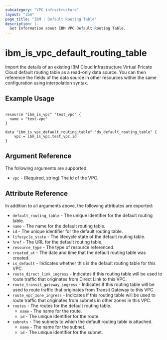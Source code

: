 ```yaml
---
subcategory: "VPC infrastructure"
layout: "ibm"
page_title: "IBM : Default Routing Table"
description: |-
  Get Information about IBM VPC Default Routing Table.
---
```


# ibm\_is_vpc_default_routing_table

Import the details of an existing IBM Cloud Infrastructure Virtual Pricate Cloud default routing table as a read-only data source. You can then reference the fields of the data source in other resources within the same configuration using interpolation syntax.


## Example Usage

```hcl

resource "ibm_is_vpc" "test_vpc" {
  name = "test-vpc"
}

data "ibm_is_vpc_default_routing_table" "ds_default_routing_table" {
	vpc = ibm_is_vpc.test_vpc.id
}

```

## Argument Reference

The following arguments are supported:

* `vpc` - (Required, string) The id of the VPC.

## Attribute Reference

In addition to all arguments above, the following attributes are exported:

* `default_routing_table` - The unique identifier for the default routing table.
* `name` - The name for the default routing table.
* `id` - The unique identifier for the default routing table.
* `lifecycle_state` - The lifecycle state of the default routing table.
* `href` - The URL for the default routing table.
* `resource_type` - The type of resource referenced.
* `created_at` - The date and time that the default routing table was created.
* `is_default` - Indicates whether this is the default routing table for this VPC.
* `route_direct_link_ingress` - Indicates if this routing table will be used to route traffic that originates from Direct Link to this VPC. 
* `route_transit_gateway_ingress` - Indicates if this routing table will be used to route traffic that originates from Transit Gateway to this VPC.
* `route_vpc_zone_ingress` - Indicates if this routing table will be used to route traffic that originates from subnets in other zones in this VPC.
* `routes` - The routes for the default routing table.
  * `name` - The name for the route.
  * `id` - The unique identifier for the route.
* `subnets` - The subnets to which the default routing table is attached.
  * `name` - The name for the subnet.
  * `id` - The unique identifier for the subnet.
